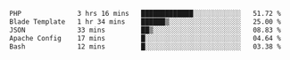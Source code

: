 
<!--START_SECTION:waka-->

```txt
PHP              3 hrs 16 mins   █████████████░░░░░░░░░░░░   51.72 %
Blade Template   1 hr 34 mins    ██████▒░░░░░░░░░░░░░░░░░░   25.00 %
JSON             33 mins         ██▒░░░░░░░░░░░░░░░░░░░░░░   08.83 %
Apache Config    17 mins         █░░░░░░░░░░░░░░░░░░░░░░░░   04.64 %
Bash             12 mins         █░░░░░░░░░░░░░░░░░░░░░░░░   03.38 %
```

<!--END_SECTION:waka-->
